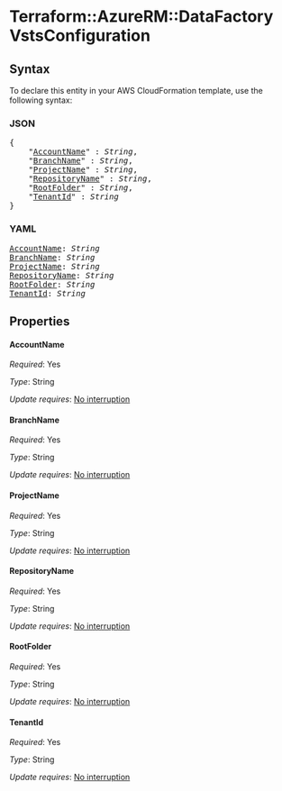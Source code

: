 # Terraform::AzureRM::DataFactory VstsConfiguration

## Syntax

To declare this entity in your AWS CloudFormation template, use the following syntax:

### JSON

<pre>
{
    "<a href="#accountname" title="AccountName">AccountName</a>" : <i>String</i>,
    "<a href="#branchname" title="BranchName">BranchName</a>" : <i>String</i>,
    "<a href="#projectname" title="ProjectName">ProjectName</a>" : <i>String</i>,
    "<a href="#repositoryname" title="RepositoryName">RepositoryName</a>" : <i>String</i>,
    "<a href="#rootfolder" title="RootFolder">RootFolder</a>" : <i>String</i>,
    "<a href="#tenantid" title="TenantId">TenantId</a>" : <i>String</i>
}
</pre>

### YAML

<pre>
<a href="#accountname" title="AccountName">AccountName</a>: <i>String</i>
<a href="#branchname" title="BranchName">BranchName</a>: <i>String</i>
<a href="#projectname" title="ProjectName">ProjectName</a>: <i>String</i>
<a href="#repositoryname" title="RepositoryName">RepositoryName</a>: <i>String</i>
<a href="#rootfolder" title="RootFolder">RootFolder</a>: <i>String</i>
<a href="#tenantid" title="TenantId">TenantId</a>: <i>String</i>
</pre>

## Properties

#### AccountName

_Required_: Yes

_Type_: String

_Update requires_: [No interruption](https://docs.aws.amazon.com/AWSCloudFormation/latest/UserGuide/using-cfn-updating-stacks-update-behaviors.html#update-no-interrupt)

#### BranchName

_Required_: Yes

_Type_: String

_Update requires_: [No interruption](https://docs.aws.amazon.com/AWSCloudFormation/latest/UserGuide/using-cfn-updating-stacks-update-behaviors.html#update-no-interrupt)

#### ProjectName

_Required_: Yes

_Type_: String

_Update requires_: [No interruption](https://docs.aws.amazon.com/AWSCloudFormation/latest/UserGuide/using-cfn-updating-stacks-update-behaviors.html#update-no-interrupt)

#### RepositoryName

_Required_: Yes

_Type_: String

_Update requires_: [No interruption](https://docs.aws.amazon.com/AWSCloudFormation/latest/UserGuide/using-cfn-updating-stacks-update-behaviors.html#update-no-interrupt)

#### RootFolder

_Required_: Yes

_Type_: String

_Update requires_: [No interruption](https://docs.aws.amazon.com/AWSCloudFormation/latest/UserGuide/using-cfn-updating-stacks-update-behaviors.html#update-no-interrupt)

#### TenantId

_Required_: Yes

_Type_: String

_Update requires_: [No interruption](https://docs.aws.amazon.com/AWSCloudFormation/latest/UserGuide/using-cfn-updating-stacks-update-behaviors.html#update-no-interrupt)

